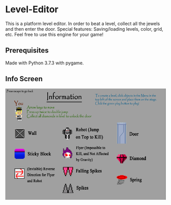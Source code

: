# Level-Editor

This is a platform level editor. In order to beat a level, collect all the jewels and then enter the door.
Special features: Saving/loading levels, color, grid, etc.
Feel free to use this engine for your game!

## Prerequisites
Made with Python 3.7.3 with pygame.

## Info Screen
![ScreenShot](/Docs/InfoScreen.PNG)


